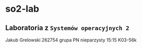 # so2-lab
## Laboratoria z `Systemów operacyjnych 2`
Jakub Grelowski 262754
grupa PN nieparzysty 15:15 
K03-56k
